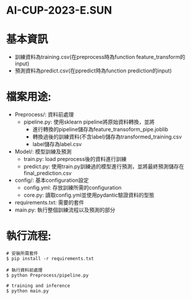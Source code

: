 # AI-CUP-2023-E.SUN

# 基本資訊
* 訓練資料為training.csv(在preprocess時為function feature_transform的input)
* 預測資料為predict.csv(在ppredict時為function prediction的input)

# 檔案用途:

* Preprocess/: 資料前處理
  * pipeline.py: 使用sklearn pipeline將原始資料轉換，並將
    * 進行轉換的pipeline儲存為feature_transoform_pipe.joblib
    * 轉換過後的訓練資料(不含label)儲存為transformed_training.csv
    * label儲存為label.csv
* Model/: 模型訓練及預測
  * train.py: load preprocess後的資料進行訓練
  * predict.py: 使用train.py訓練過的模型進行預測，並將最終預測儲存在final_prediction.csv
* config/: 基本configuration設定
  * config.yml: 存放訓練所需的configuration
  * core.py: 讀取config.yml並使用pydantic驗證資料的型態
* requirements.txt: 需要的套件
* main.py: 執行整個訓練流程以及預測的部分

# 執行流程:

```
# 安裝所需套件
$ pip install -r requirements.txt 

# 執行資料前處理
$ python Preprocess/pipeline.py 

# training and inference
$ python main.py
```
